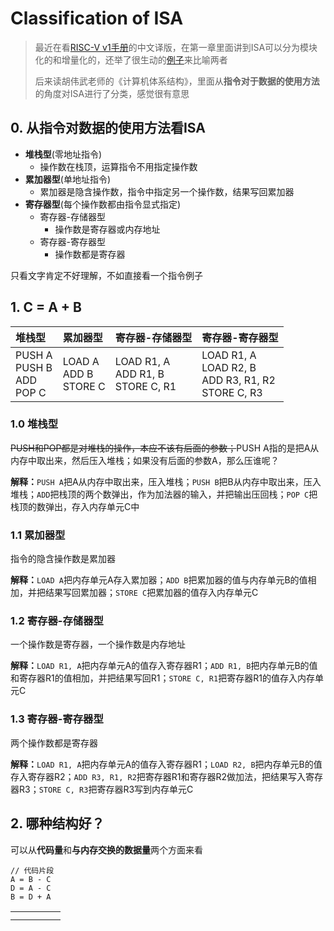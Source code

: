 # Classification of ISA

> 最近在看[RISC-V v1手册](https://6eanut.github.io/RISCV-READ/RISC-V-Reader-Chinese-v1.pdf)的中文译版，在第一章里面讲到ISA可以分为模块化的和增量化的，还举了很生动的[例子](https://6eanut.github.io/RISCV-READ/01_RISC-V.html)来比喻两者
>
> 后来读胡伟武老师的《计算机体系结构》，里面从**指令对于数据的使用方法**的角度对ISA进行了分类，感觉很有意思

## 0. 从指令对数据的使用方法看ISA

* **堆栈型**(零地址指令)
  * 操作数在栈顶，运算指令不用指定操作数
* **累加器型**(单地址指令)
  * 累加器是隐含操作数，指令中指定另一个操作数，结果写回累加器
* **寄存器型**(每个操作数都由指令显式指定)
  * 寄存器-存储器型
    * 操作数是寄存器或内存地址
  * 寄存器-寄存器型
    * 操作数都是寄存器

只看文字肯定不好理解，不如直接看一个指令例子

## 1. C = A + B

| 堆栈型                                 | 累加器型                       | 寄存器-存储器型                            | 寄存器-寄存器型                                                 |
| :------------------------------------- | :----------------------------- | ------------------------------------------ | :-------------------------------------------------------------- |
| PUSH A<br />PUSH B<br />ADD<br />POP C | LOAD A<br />ADD B<br />STORE C | LOAD R1, A<br />ADD R1, B<br />STORE C, R1 | LOAD R1, A<br />LOAD R2, B<br />ADD R3, R1, R2<br />STORE C, R3 |

### 1.0 堆栈型

~~PUSH和POP都是对堆栈的操作，本应不该有后面的参数；~~PUSH A指的是把A从内存中取出来，然后压入堆栈；如果没有后面的参数A，那么压谁呢？

**解释：**`PUSH A`把A从内存中取出来，压入堆栈；`PUSH B`把B从内存中取出来，压入堆栈；`ADD`把栈顶的两个数弹出，作为加法器的输入，并把输出压回栈；`POP C`把栈顶的数弹出，存入内存单元C中

### 1.1 累加器型

指令的隐含操作数是累加器

**解释：**`LOAD A`把内存单元A存入累加器；`ADD B`把累加器的值与内存单元B的值相加，并把结果写回累加器；`STORE C`把累加器的值存入内存单元C

### 1.2 寄存器-存储器型

一个操作数是寄存器，一个操作数是内存地址

**解释：**`LOAD R1, A`把内存单元A的值存入寄存器R1；`ADD R1, B`把内存单元B的值和寄存器R1的值相加，并把结果写回R1；`STORE C, R1`把寄存器R1的值存入内存单元C

### 1.3 寄存器-寄存器型

两个操作数都是寄存器

**解释：**`LOAD R1, A`把内存单元A的值存入寄存器R1；`LOAD R2, B`把内存单元B的值存入寄存器R2；`ADD R3, R1, R2`把寄存器R1和寄存器R2做加法，把结果写入寄存器R3；`STORE C, R3`把寄存器R3写到内存单元C

## 2. 哪种结构好？

可以从**代码量**和**与内存交换的数据量**两个方面来看

```
// 代码片段
A = B - C
D = A - C
B = D + A
```

|  |  |  |  |  |
| - | - | - | - | - |
|  |  |  |  |  |
|  |  |  |  |  |
